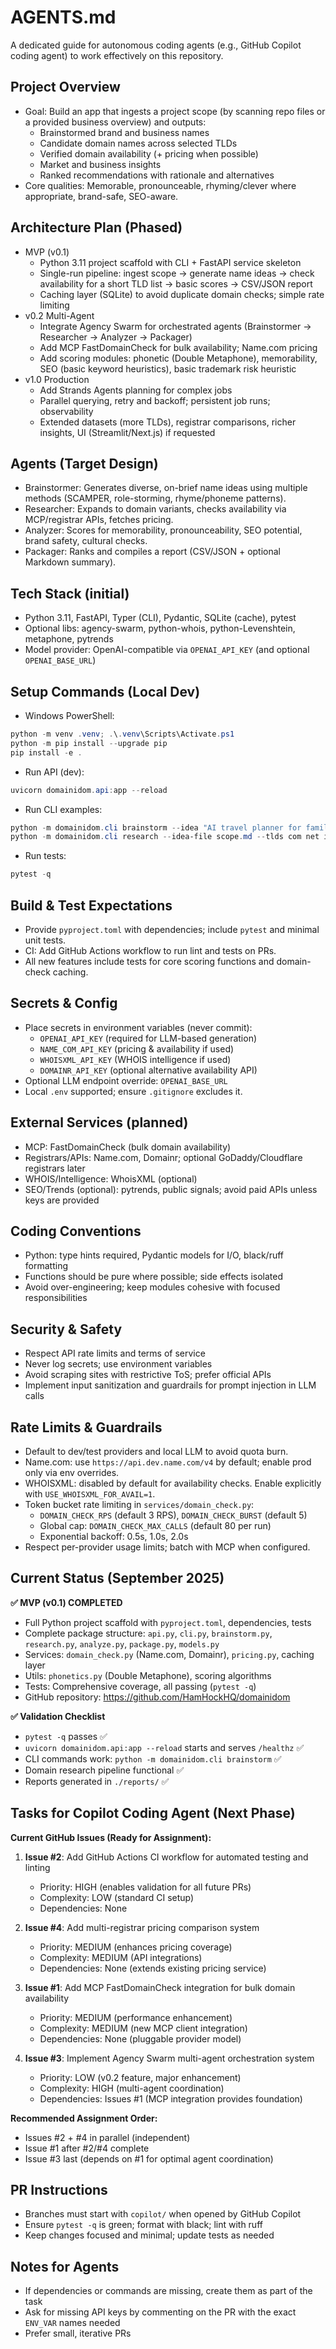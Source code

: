 # AGENTS.md

A dedicated guide for autonomous coding agents (e.g., GitHub Copilot coding agent) to work effectively on this repository.

## Project Overview

- Goal: Build an app that ingests a project scope (by scanning repo files or a provided business overview) and outputs:
  - Brainstormed brand and business names
  - Candidate domain names across selected TLDs
  - Verified domain availability (+ pricing when possible)
  - Market and business insights
  - Ranked recommendations with rationale and alternatives
- Core qualities: Memorable, pronounceable, rhyming/clever where appropriate, brand-safe, SEO-aware.

## Architecture Plan (Phased)

- MVP (v0.1)
  - Python 3.11 project scaffold with CLI + FastAPI service skeleton
  - Single-run pipeline: ingest scope → generate name ideas → check availability for a short TLD list → basic scores → CSV/JSON report
  - Caching layer (SQLite) to avoid duplicate domain checks; simple rate limiting
- v0.2 Multi-Agent
  - Integrate Agency Swarm for orchestrated agents (Brainstormer → Researcher → Analyzer → Packager)
  - Add MCP FastDomainCheck for bulk availability; Name.com pricing
  - Add scoring modules: phonetic (Double Metaphone), memorability, SEO (basic keyword heuristics), basic trademark risk heuristic
- v1.0 Production
  - Add Strands Agents planning for complex jobs
  - Parallel querying, retry and backoff; persistent job runs; observability
  - Extended datasets (more TLDs), registrar comparisons, richer insights, UI (Streamlit/Next.js) if requested

## Agents (Target Design)

- Brainstormer: Generates diverse, on-brief name ideas using multiple methods (SCAMPER, role-storming, rhyme/phoneme patterns).
- Researcher: Expands to domain variants, checks availability via MCP/registrar APIs, fetches pricing.
- Analyzer: Scores for memorability, pronounceability, SEO potential, brand safety, cultural checks.
- Packager: Ranks and compiles a report (CSV/JSON + optional Markdown summary).

## Tech Stack (initial)

- Python 3.11, FastAPI, Typer (CLI), Pydantic, SQLite (cache), pytest
- Optional libs: agency-swarm, python-whois, python-Levenshtein, metaphone, pytrends
- Model provider: OpenAI-compatible via `OPENAI_API_KEY` (and optional `OPENAI_BASE_URL`)

## Setup Commands (Local Dev)

- Windows PowerShell:

```powershell
python -m venv .venv; .\.venv\Scripts\Activate.ps1
python -m pip install --upgrade pip
pip install -e .
```

- Run API (dev):

```powershell
uvicorn domainidom.api:app --reload
```

- Run CLI examples:

```powershell
python -m domainidom.cli brainstorm --idea "AI travel planner for families" --tlds com io ai
python -m domainidom.cli research --idea-file scope.md --tlds com net io --max 50 --out report.json
```

- Run tests:

```powershell
pytest -q
```

## Build & Test Expectations

- Provide `pyproject.toml` with dependencies; include `pytest` and minimal unit tests.
- CI: Add GitHub Actions workflow to run lint and tests on PRs.
- All new features include tests for core scoring functions and domain-check caching.

## Secrets & Config

- Place secrets in environment variables (never commit):
  - `OPENAI_API_KEY` (required for LLM-based generation)
  - `NAME_COM_API_KEY` (pricing & availability if used)
  - `WHOISXML_API_KEY` (WHOIS intelligence if used)
  - `DOMAINR_API_KEY` (optional alternative availability API)
- Optional LLM endpoint override: `OPENAI_BASE_URL`
- Local `.env` supported; ensure `.gitignore` excludes it.

## External Services (planned)

- MCP: FastDomainCheck (bulk domain availability)
- Registrars/APIs: Name.com, Domainr; optional GoDaddy/Cloudflare registrars later
- WHOIS/Intelligence: WhoisXML (optional)
- SEO/Trends (optional): pytrends, public signals; avoid paid APIs unless keys are provided

## Coding Conventions

- Python: type hints required, Pydantic models for I/O, black/ruff formatting
- Functions should be pure where possible; side effects isolated
- Avoid over-engineering; keep modules cohesive with focused responsibilities

## Security & Safety

- Respect API rate limits and terms of service
- Never log secrets; use environment variables
- Avoid scraping sites with restrictive ToS; prefer official APIs
- Implement input sanitization and guardrails for prompt injection in LLM calls

## Rate Limits & Guardrails

- Default to dev/test providers and local LLM to avoid quota burn.
- Name.com: use `https://api.dev.name.com/v4` by default; enable prod only via env overrides.
- WHOISXML: disabled by default for availability checks. Enable explicitly with `USE_WHOISXML_FOR_AVAIL=1`.
- Token bucket rate limiting in `services/domain_check.py`:
  - `DOMAIN_CHECK_RPS` (default 3 RPS), `DOMAIN_CHECK_BURST` (default 5)
  - Global cap: `DOMAIN_CHECK_MAX_CALLS` (default 80 per run)
  - Exponential backoff: 0.5s, 1.0s, 2.0s
- Respect per-provider usage limits; batch with MCP when configured.

## Current Status (September 2025)

**✅ MVP (v0.1) COMPLETED**

- Full Python project scaffold with `pyproject.toml`, dependencies, tests
- Complete package structure: `api.py`, `cli.py`, `brainstorm.py`, `research.py`, `analyze.py`, `package.py`, `models.py`
- Services: `domain_check.py` (Name.com, Domainr), `pricing.py`, caching layer
- Utils: `phonetics.py` (Double Metaphone), scoring algorithms  
- Tests: Comprehensive coverage, all passing (`pytest -q`)
- GitHub repository: <https://github.com/HamHockHQ/domainidom>

**✅ Validation Checklist**

- `pytest -q` passes ✅
- `uvicorn domainidom.api:app --reload` starts and serves `/healthz` ✅
- CLI commands work: `python -m domainidom.cli brainstorm` ✅
- Domain research pipeline functional ✅
- Reports generated in `./reports/` ✅

## Tasks for Copilot Coding Agent (Next Phase)

**Current GitHub Issues (Ready for Assignment):**

1. **Issue #2**: Add GitHub Actions CI workflow for automated testing and linting
   - Priority: HIGH (enables validation for all future PRs)  
   - Complexity: LOW (standard CI setup)
   - Dependencies: None

2. **Issue #4**: Add multi-registrar pricing comparison system  
   - Priority: MEDIUM (enhances pricing coverage)
   - Complexity: MEDIUM (API integrations)
   - Dependencies: None (extends existing pricing service)

3. **Issue #1**: Add MCP FastDomainCheck integration for bulk domain availability
   - Priority: MEDIUM (performance enhancement)  
   - Complexity: MEDIUM (new MCP client integration)
   - Dependencies: None (pluggable provider model)

4. **Issue #3**: Implement Agency Swarm multi-agent orchestration system
   - Priority: LOW (v0.2 feature, major enhancement)
   - Complexity: HIGH (multi-agent coordination)  
   - Dependencies: Issues #1 (MCP integration provides foundation)

**Recommended Assignment Order:**

- Issues #2 + #4 in parallel (independent)
- Issue #1 after #2/#4 complete  
- Issue #3 last (depends on #1 for optimal agent coordination)

## PR Instructions

- Branches must start with `copilot/` when opened by GitHub Copilot
- Ensure `pytest -q` is green; format with black; lint with ruff
- Keep changes focused and minimal; update tests as needed

## Notes for Agents

- If dependencies or commands are missing, create them as part of the task
- Ask for missing API keys by commenting on the PR with the exact `ENV_VAR` names needed
- Prefer small, iterative PRs
